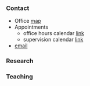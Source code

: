 <!-- I am Reader in Philosophy at University College London. I work in practical philosophy, especially ethics, history of ethics and action theory. Before coming to UCL, I was John L. Loeb Associate Professor of Humanities at Harvard University. -->

### Contact

  + Office [map](http://www.ucl.ac.uk/maps/33-35-torrington-place)
  + Appointments    
    * office hours calendar [link](http://www.supersaas.com/schedule/DouglasLavin/OfficeHoursUCL)
    * supervision calendar [link](http://www.supersaas.com/schedule/DouglasLavin/SupervisionUCL)
  + [email](d.lavin@ucl.ac.uk)

### Research


### Teaching


<!-- 
### Markdown
Markdown is a lightweight and easy-to-use syntax for styling your writing. It includes conventions for

```markdown
Syntax highlighted code block

# Header 1
## Header 2
### Header 3

- Bulleted
- List

1. Numbered
2. List

**Bold** and _Italic_ and `Code` text

[Link](url) and ![Image](src)
``` -->
